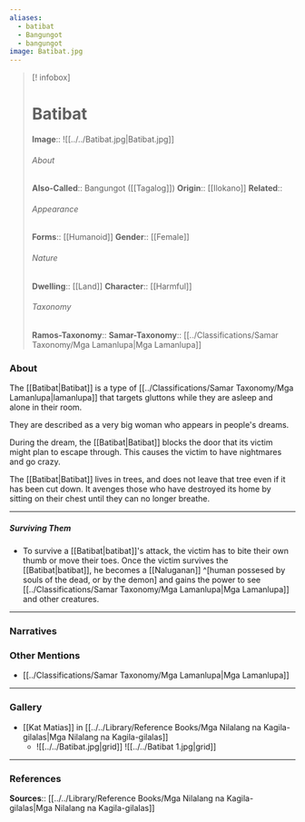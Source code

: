 ```yaml
---
aliases:
  - batibat
  - Bangungot
  - bangungot
image: Batibat.jpg
---
```

> [! infobox]
> # Batibat
> **Image**:: ![[../../Batibat.jpg|Batibat.jpg]]
> ###### About
> **Also-Called**:: Bangungot ([[Tagalog]])
> **Origin**:: [[Ilokano]]
> **Related**:: 
> ###### Appearance
> **Forms**::  [[Humanoid]]
> **Gender**:: [[Female]]
> ###### Nature
> **Dwelling**:: [[Land]]
> **Character**:: [[Harmful]]
> ⠀
> ###### Taxonomy
> **Ramos-Taxonomy**:: 
> **Samar-Taxonomy**:: [[../Classifications/Samar Taxonomy/Mga Lamanlupa|Mga Lamanlupa]]

### About 
The [[Batibat|Batibat]] is a type of [[../Classifications/Samar Taxonomy/Mga Lamanlupa|lamanlupa]] that targets gluttons while they are asleep and alone in their room. 

They are described as a very big woman who appears in people's dreams.

During the dream, the [[Batibat|Batibat]] blocks the door that its victim might plan to escape through. This causes the victim to have nightmares and go crazy. 

The [[Batibat|Batibat]] lives in trees, and does not leave that tree even if it has been cut down. It avenges those who have destroyed its home by sitting on their chest until they can no longer breathe. 


---
##### Surviving Them
- To survive a [[Batibat|batibat]]'s attack, the victim has to bite their own thumb or move their toes. Once the victim survives the [[Batibat|batibat]], he becomes a [[Naluganan]] ^[human possesed by souls of the dead, or by the demon] and gains the power to see [[../Classifications/Samar Taxonomy/Mga Lamanlupa|Mga Lamanlupa]] and other creatures. 


---
### Narratives


### Other Mentions
- [[../Classifications/Samar Taxonomy/Mga Lamanlupa|Mga Lamanlupa]]


---
### Gallery
- [[Kat Matias]] in [[../../Library/Reference Books/Mga Nilalang na Kagila-gilalas|Mga Nilalang na Kagila-gilalas]]
	- ![[../../Batibat.jpg|grid]] ![[../../Batibat 1.jpg|grid]]


---
### References
**Sources**:: [[../../Library/Reference Books/Mga Nilalang na Kagila-gilalas|Mga Nilalang na Kagila-gilalas]]

[^1]: [[../../Library/Reference Books/Mga Nilalang na Kagila-gilalas|Mga Nilalang na Kagila-gilalas]]